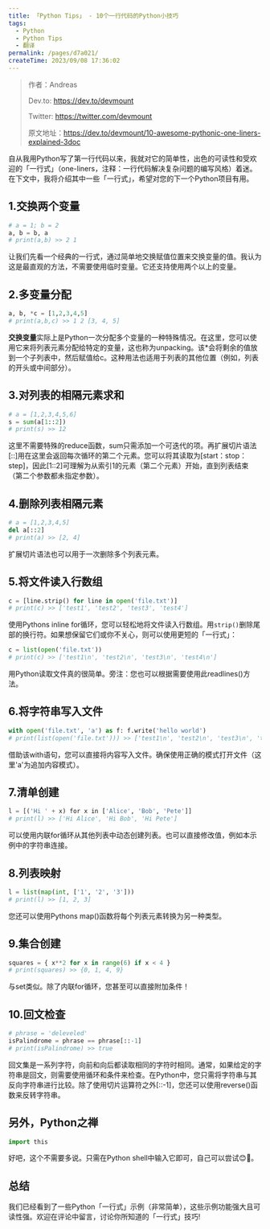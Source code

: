 ```yaml
---
title: 「Python Tips」 - 10个一行代码的Python小技巧
tags:
  - Python
  - Python Tips
  - 翻译
permalink: /pages/d7a021/
createTime: 2023/09/08 17:36:02
---
```



> 作者：Andreas
>
> Dev.to: https://dev.to/devmount
>
> Twitter: https://twitter.com/devmount
>
> 原文地址：https://dev.to/devmount/10-awesome-pythonic-one-liners-explained-3doc


自从我用Python写了第一行代码以来，我就对它的简单性，出色的可读性和受欢迎的「一行式」（one-liners，注释：一行代码解决复杂问题的编写风格）着迷。在下文中，我将介绍其中一些「一行式」，希望对您的下一个Python项目有用。

## 1.交换两个变量

```python
# a = 1; b = 2
a, b = b, a
# print(a,b) >> 2 1
```

让我们先看一个经典的一行式，通过简单地交换赋值位置来交换变量的值。我认为这是最直观的方法，不需要使用临时变量。它还支持使用两个以上的变量。

## 2.多变量分配

```python
a, b, *c = [1,2,3,4,5]
# print(a,b,c) >> 1 2 [3, 4, 5]
```

**交换变量**实际上是Python一次分配多个变量的一种特殊情况。在这里，您可以使用它来将列表元素分配给特定的变量，这也称为unpacking。该*会将剩余的值放到一个子列表中，然后赋值给c。这种用法也适用于列表的其他位置（例如，列表的开头或中间部分）。

## 3.对列表的相隔元素求和

```python
# a = [1,2,3,4,5,6]
s = sum(a[1::2])
# print(s) >> 12
```

这里不需要特殊的reduce函数，sum只需添加一个可迭代的项。再扩展切片语法 [::]用在这里会返回每次循环的第二个元素。您可以将其读取为[start：stop：step]，因此[1::2]可理解为从索引1的元素（第二个元素）开始，直到列表结束（第二个参数都未指定参数）。

## 4.删除列表相隔元素

```python
# a = [1,2,3,4,5]
del a[::2]
# print(a) >> [2, 4]
```
扩展切片语法也可以用于一次删除多个列表元素。

## 5.将文件读入行数组

```python
c = [line.strip() for line in open('file.txt')]
# print(c) >> ['test1', 'test2', 'test3', 'test4']
```

使用Pythons inline for循环，您可以轻松地将文件读入行数组。用`strip()`删除尾部的换行符。如果想保留它们或你不关心，则可以使用更短的「一行式」：

```python
c = list(open('file.txt'))
# print(c) >> ['test1\n', 'test2\n', 'test3\n', 'test4\n']
```

用Python读取文件真的很简单。旁注：您也可以根据需要使用此readlines()方法。

## 6.将字符串写入文件

```python
with open('file.txt', 'a') as f: f.write('hello world')
# print(list(open('file.txt'))) >> ['test1\n', 'test2\n', 'test3\n', 'test4\n', 'hello world']
```

借助该with语句，您可以直接将内容写入文件。确保使用正确的模式打开文件（这里'a'为追加内容模式）。

## 7.清单创建

```python
l = [('Hi '​ + x) ​for​ x ​in​ [​'Alice'​, ​'Bob'​, ​'Pete'​]]
# print(l) >> ['Hi Alice', 'Hi Bob', 'Hi Pete']
```

可以使用内联for循环从其他列表中动态创建列表。也可以直接修改值，例如本示例中的字符串连接。

## 8.列表映射

```python
l = list(map(int, ['1', '2', '3']))
# print(l) >> [1, 2, 3]
```

您还可以使用Pythons map()函数将每个列表元素转换为另一种类型。

## 9.集合创建

```python
squares = { x**2 for x in range(6) if x < 4 }
# print(squares) >> {0, 1, 4, 9}
```
与set类似。除了内联for循环，您甚至可以直接附加条件！

## 10.回文检查

```python 
# phrase = 'deleveled'
isPalindrome = phrase == phrase[::-1]
# print(isPalindrome) >> true
```
回文集是一系列字符，向前和向后都读取相同的字符时相同。通常，如果给定的字符串是回文，则需要使用循环和条件来检查。在Python中，您只需将字符串与其反向字符串进行比较。除了使用切片运算符之外[::-1]，您还可以使用reverse()函数来反转字符串。

## 另外，Python之禅

```python
import this
```
好吧，这个不需要多说。只需在Python shell中输入它即可，自己可以尝试😊🎉。

## 总结

我们已经看到了一些Python「一行式」示例（非常简单），这些示例功能强大且可读性强。欢迎在评论中留言，讨论你所知道的「一行式」技巧!

